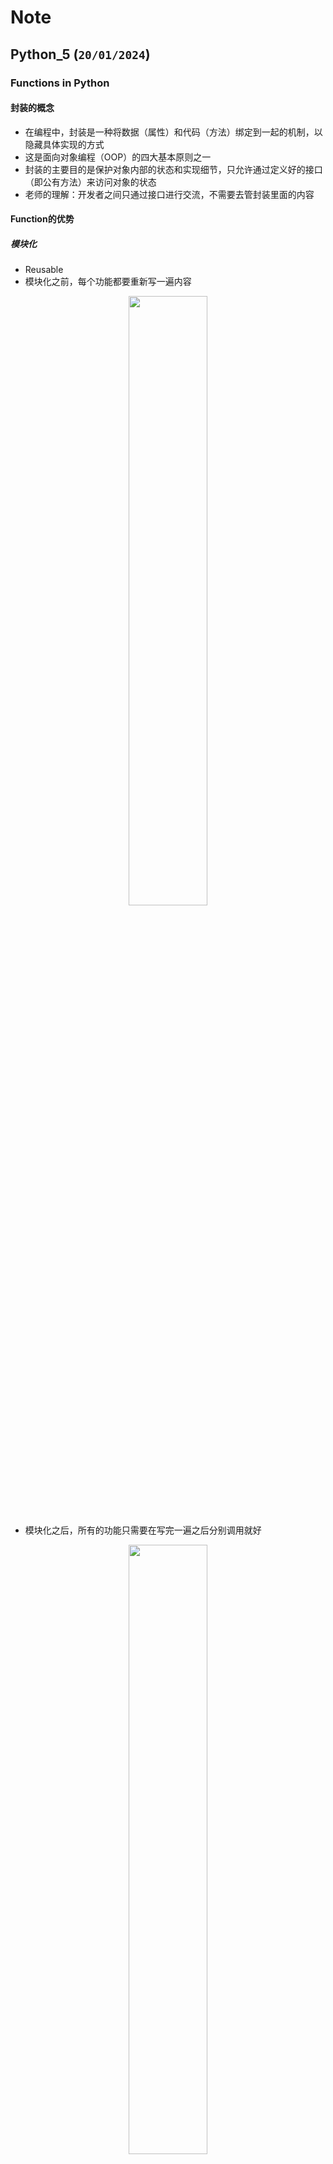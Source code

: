 # Note

## Python_5 (`20/01/2024`)

### Functions in Python
#### 封装的概念
- 在编程中，封装是一种将数据（属性）和代码（方法）绑定到一起的机制，以隐藏具体实现的方式
- 这是面向对象编程（OOP）的四大基本原则之一
- 封装的主要目的是保护对象内部的状态和实现细节，只允许通过定义好的接口（即公有方法）来访问对象的状态
- 老师的理解：开发者之间只通过接口进行交流，不需要去管封装里面的内容

#### Function的优势
##### 模块化
- Reusable
- 模块化之前，每个功能都要重新写一遍内容

<p align='center'><img src='../images/模块化1.png' width='50%' height='50%' /></p>


- 模块化之后，所有的功能只需要在写完一遍之后分别调用就好

<p align='center'><img src='../images/模块化2.png' width='50%' height='50%' /></p>


#### Function Calls and Definition

<p align='center'><img src='../images/Function Calls and Definition.png' width='50%' height='50%' /></p>

#### Positional Arguments
- 即Arguments是按顺序出现的

<p align='center'><img src='../images/Positional Arguments.png' width='50%' height='50%' /></p>

- input parameters: signature of the function(参数即签名)
- polymorphism(多态：只要符合位置要求，任何类型的参数均可填入)
- 但注意不能超过或少于参数数量范围

<p align='center'><img src='../images/Positional Arguments1.png' width='50%' height='50%' /></p>

#### Keyword Arguments
- 正常情况下，每个keyword对应的参数会按顺序输出

<p align='center'><img src='../images/Keyword Arguments1.png' width='50%' height='50%' /></p>

- 修改keyword关键词会导致报错

<p align='center'><img src='../images/Keyword Arguments2.png' width='50%' height='50%' /></p>

- 省去一两个keyword不会影响输出，系统会按照Positional Arguments的顺序继续执行

<p align='center'><img src='../images/Keyword Arguments3.png' width='50%' height='50%' /></p>

- 注意：当所有arguments中只有一个keyword时，只能出现在最右边，不然会报错

<p align='center'><img src='../images/Keyword Arguments4.png' width='50%' height='50%' /></p>


#### Default Parameters
- 当定义了默认值时，少输或者不输入内容时系统会自动用默认值补齐

<p align='center'><img src='../images/Default Parameters.png' width='50%' height='50%' /></p>

#### Argument Tuple Packing
- 当不确定parameter的个数时，可以采用packing

<p align='center'><img src='../images/Argument Tuple Packing.png' width='50%' height='50%' /></p>

#### Argument Dictionary Packing
- 多个value变成一个Dic

<p align='center'><img src='../images/Argument Dictionary Packing.png' width='50%' height='50%' /></p>

#### Putting It All Together
- 当所有类型的数据放在一起packing时，keyword类型也要放在最右边packing

<p align='center'><img src='../images/Putting It All Together.png' width='50%' height='50%' /></p>


#### Docstrings
- 一些关于定义的字符串的例子

<p align='center'><img src='../images/Docstrings.png' width='80%' height='80%' /></p>


#### Lambda
- 定义：

<p align='center'><img src='../images/Lambda.png' width='50%' height='50%' /></p>

#### Map
- 对于一个iterable里面每个值，转化为一个iterator

<p align='center'><img src='../images/Map.png' width='50%' height='50%' /></p>

#### Filter
- 用于从一个序列中筛选出满足特定条件的元素
- 它接受两个参数：
- 一个函数（称为谓词函数），用于测试每个元素是否满足条件
- 一个可迭代对象，filter将应用谓词函数于此可迭代对象的每个元素

<p align='center'><img src='../images/Filter.png' width='50%' height='50%' /></p>


#### Reduce
- Reduce函数意味着它以函数作为参数
- 它接受两个参数：
- 一个函数
- 一个可迭代对象

<p align='center'><img src='../images/Reduce.png' width='50%' height='50%' /></p>

